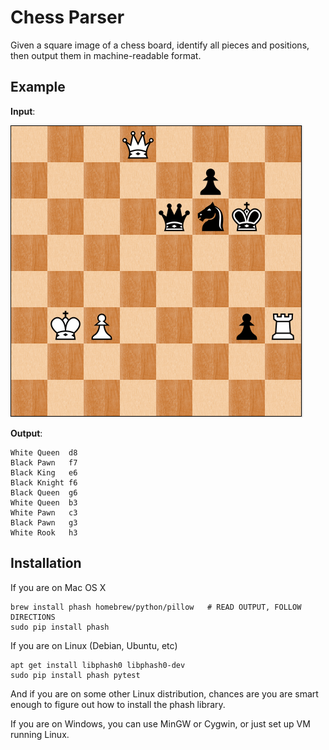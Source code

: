 # Chess Parser

Given a square image of a chess board, identify all pieces and positions,
then output them in machine-readable format.

## Example

**Input**:

![example chess board image](./img/004.png)

**Output**:

```
White Queen  d8
Black Pawn   f7
Black King   e6
Black Knight f6
Black Queen  g6
White Queen  b3
White Pawn   c3
Black Pawn   g3
White Rook   h3
```

## Installation

If you are on Mac OS X
```
brew install phash homebrew/python/pillow   # READ OUTPUT, FOLLOW DIRECTIONS
sudo pip install phash
```

If you are on Linux (Debian, Ubuntu, etc)
```
apt get install libphash0 libphash0-dev
sudo pip install phash pytest
```

And if you are on some other Linux distribution, chances are
you are smart enough to figure out how to install the phash
library.

If you are on Windows, you can use MinGW or Cygwin, or just
set up VM running Linux.
